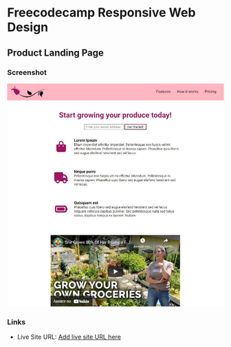 # Freecodecamp Responsive Web Design

## Product Landing Page

### Screenshot

![](./screenshot.jpg)

### Links

- Live Site URL: [Add live site URL here](https://your-live-site-url.com)
